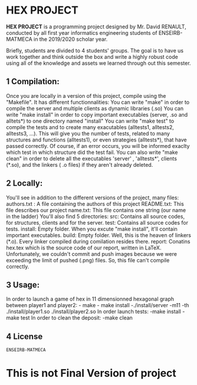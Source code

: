 # HEX PROJECT

**HEX PROJECT** is a programming project designed by Mr. David RENAULT, conducted by all first year informatics engineering students of ENSEIRB-MATMECA in the 2019/2020 scholar year.

Briefly, students are divided to 4 students' groups. The goal is to have us work together and think outside the box and write a highly robust code using all of the knowledge and assets we learned through out this semester. 

## 1	 Compilation:
Once you are locally in a version of this project, compile using the "Makefile". It has different functionnalities:
     You can write "make" in order to compile the server and multiple clients as dynamic libraries (.so)
     You can write "make install" in order to copy important executables (server, .so and alltets*) to one directory named "install"
     You can write "make test" to compile the tests and to create many exacutables (alltests1, alltests2, alltests3, ...). This will give you the number of tests, related to many structures and functions (alltests1), or even strategies (alltests*), that have passed correctly. Of course, if an error occurs, you will be informed exaclty which test in which structure did the test fail. 
     You can also write "make clean" in order to delete all the executables 'server' , 'alltests*',  clients (*.so), and the linkers ( .o files) if they aren't already deleted.

## 2   	 Locally:
You'll see in addition to the different versions of the project, many files:
       authors.txt : A file containing the authors of this project
       README.txt: This file describes our project
       name.txt: This file contains one string (our name in the ladder)
You'll also find 5 directories:
        src: Contains all source codes, for structures, clients and for the server.
        test: Contains all source codes for tests.
        install: Empty folder. When you excute "make install", it'll contain important executables.
        build: Empty folder. Well, this is the heaven of linkers (*.o). Every linker compiled during comilation resides there.
        report: Conatins hex.tex which is the source code of our report, written in LaTeX. Unfortunately, we couldn't commit and push images because we were exceeding the limit of pushed (.png) files. So, this file can't compile correctly.

       

## 3   	  Usage:
In order to launch a game of hex in 11 dimensionned hexagonal graph between player1 and player2:
    - make
    - make install
    -./install/server -m11 -th ./install/player1.so ./install/player2.so
In order launch tests:
    -make install
    -make test
In order to clean the deposit:
    -make clean

    
## 4    	License
	ENSEIRB-MATMECA  

# This is not Final Version of project
